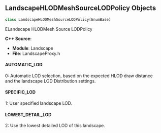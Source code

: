 ## LandscapeHLODMeshSourceLODPolicy Objects

```python
class LandscapeHLODMeshSourceLODPolicy(EnumBase)
```

ELandscape HLODMesh Source LODPolicy

**C++ Source:**

- **Module**: Landscape
- **File**: LandscapeProxy.h

<a id="unreal.LandscapeHLODMeshSourceLODPolicy.AUTOMATIC_LOD"></a>

#### AUTOMATIC_LOD

0: Automatic LOD selection, based on the expected HLOD draw distance and the landscape LOD Distribution settings.

<a id="unreal.LandscapeHLODMeshSourceLODPolicy.SPECIFIC_LOD"></a>

#### SPECIFIC_LOD

1: User specified landscape LOD.

<a id="unreal.LandscapeHLODMeshSourceLODPolicy.LOWEST_DETAIL_LOD"></a>

#### LOWEST_DETAIL_LOD

2: Use the lowest detailed LOD of this landscape.

<a id="unreal.SplineModulationColorMask"></a>